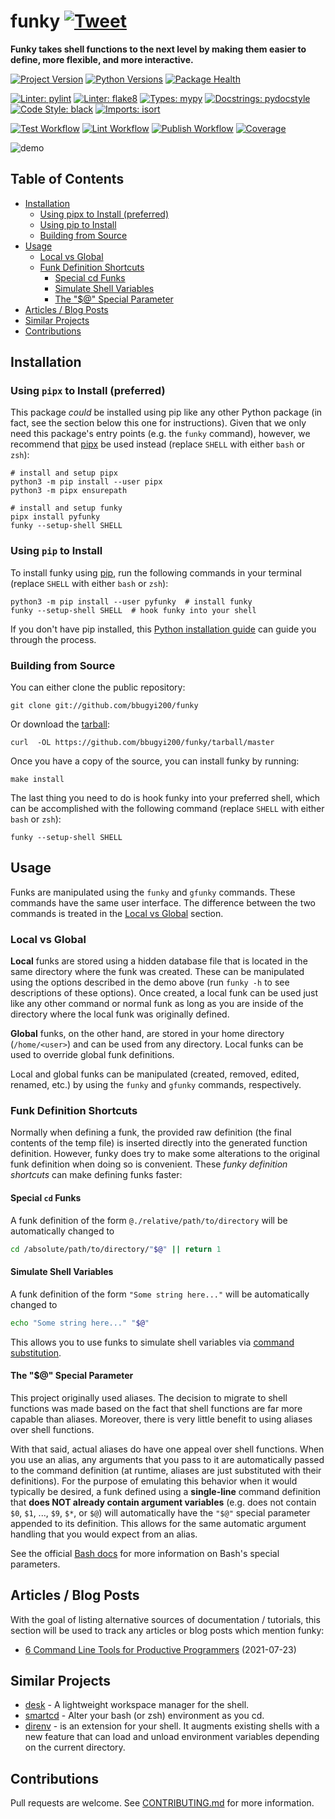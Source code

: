 # funky [![Tweet](https://img.shields.io/twitter/url/http/shields.io.svg?style=social)](https://twitter.com/intent/tweet?text=Funky%20makes%20ZSH%20shell%20functions%20more%20powerful%20and%20easier%20to%20manage&url=https://github.com/bbugyi200/funky&via=bryan_bugyi&hashtags=python,Linux,commandlineftw,developers)

**Funky takes shell functions to the next level by making them easier to define, more flexible, and more interactive.**

[![Project Version](https://img.shields.io/pypi/v/pyfunky)](https://pypi.org/project/pyfunky/)
[![Python Versions](https://img.shields.io/pypi/pyversions/pyfunky)](https://pypi.org/project/pyfunky/)
[![Package Health](https://snyk.io/advisor/python/pyfunky/badge.svg)](https://snyk.io/advisor/python/pyfunky)

[![Linter: pylint](https://img.shields.io/badge/linter-pylint-ffff00)](https://github.com/PyCQA/pylint)
[![Linter: flake8](https://img.shields.io/badge/linter-flake8-008080)](https://github.com/PyCQA/flake8)
[![Types: mypy](https://img.shields.io/badge/types-mypy-cd00cd)](https://github.com/python/mypy)
[![Docstrings: pydocstyle](https://img.shields.io/badge/docstrings-pydocstyle-AFD3E6)](https://github.com/PyCQA/pydocstyle)
[![Code Style: black](https://img.shields.io/badge/code%20style-black-000000.svg)](https://github.com/psf/black)
[![Imports: isort](https://img.shields.io/badge/imports-isort-ef8336)](https://github.com/PyCQA/isort)

[![Test Workflow](https://github.com/bbugyi200/funky/actions/workflows/test.yml/badge.svg)](https://github.com/bbugyi200/funky/actions/workflows/test.yml)
[![Lint Workflow](https://github.com/bbugyi200/funky/actions/workflows/lint.yml/badge.svg)](https://github.com/bbugyi200/funky/actions/workflows/lint.yml)
[![Publish Workflow](https://github.com/bbugyi200/funky/actions/workflows/publish.yml/badge.svg)](https://github.com/bbugyi200/funky/actions/workflows/publish.yml)
[![Coverage](https://codecov.io/gh/bbugyi200/funky/branch/master/graph/badge.svg)](https://codecov.io/gh/bbugyi200/funky)

![demo]


## Table of Contents

* [Installation](#installation)
   * [Using pipx to Install (preferred)](#using-pipx-to-install-preferred)
   * [Using pip to Install](#using-pip-to-install)
   * [Building from Source](#building-from-source)
* [Usage](#usage)
   * [Local vs Global](#local-vs-global)
   * [Funk Definition Shortcuts](#funk-definition-shortcuts)
      * [Special cd Funks](#special-cd-funks)
      * [Simulate Shell Variables](#simulate-shell-variables)
      * [The "$@" Special Parameter](#the--special-parameter)
* [Articles / Blog Posts](#articles--blog-posts)
* [Similar Projects](#similar-projects)
* [Contributions](#contributions)


## Installation

### Using `pipx` to Install (preferred)

This package _could_ be installed using pip like any other Python package (in
fact, see the section below this one for instructions). Given that we only need
this package's entry points (e.g. the `funky` command), however, we recommend
that [pipx] be used instead (replace `SHELL` with either `bash` or `zsh`):

```shell
# install and setup pipx
python3 -m pip install --user pipx
python3 -m pipx ensurepath

# install and setup funky
pipx install pyfunky
funky --setup-shell SHELL
```

[pipx]: https://github.com/pypa/pipx

### Using `pip` to Install

To install funky using [pip], run the following commands in your terminal
(replace `SHELL` with either `bash` or `zsh`):

``` shell
python3 -m pip install --user pyfunky  # install funky
funky --setup-shell SHELL  # hook funky into your shell
```

If you don't have pip installed, this [Python installation guide] can guide
you through the process.

[pip]: https://pip.pypa.io
[Python installation guide]: http://docs.python-guide.org/en/latest/starting/installation/

### Building from Source

You can either clone the public repository:

``` shell
git clone git://github.com/bbugyi200/funky
```

Or download the [tarball]:

``` shell
curl  -OL https://github.com/bbugyi200/funky/tarball/master
```

Once you have a copy of the source, you can install funky by running:

``` shell
make install
```

The last thing you need to do is hook funky into your preferred shell, which
can be accomplished with the following command (replace `SHELL` with either
`bash` or `zsh`):

```shell
funky --setup-shell SHELL
```


## Usage

Funks are manipulated using the `funky` and `gfunky` commands. These commands
have the same user interface. The difference between the two commands is
treated in the [Local vs Global](#local-vs-global) section.

### Local vs Global

**Local** funks are stored using a hidden database file that is located in the
same directory where the funk was created. These can be manipulated using the
options described in the demo above (run `funky -h` to see descriptions of
these options). Once created, a local funk can be used just like any other
command or normal funk as long as you are inside of the directory where the
local funk was originally defined.

**Global** funks, on the other hand, are stored in your home directory
(``/home/<user>``) and can be used from any directory. Local funks can be used
to override global funk definitions.

Local and global funks can be manipulated (created, removed, edited, renamed,
etc.) by using the ``funky`` and ``gfunky`` commands, respectively.

### Funk Definition Shortcuts

Normally when defining a funk, the provided raw definition (the final contents
of the temp file) is inserted directly into the generated function definition.
However, funky does try to make some alterations to the original funk
definition when doing so is convenient. These *funky definition shortcuts* can
make defining funks faster:

#### Special `cd` Funks

A funk definition of the form `@./relative/path/to/directory` will be automatically changed to

``` bash
cd /absolute/path/to/directory/"$@" || return 1
```

#### Simulate Shell Variables

A funk definition of the form `"Some string here..."` will be automatically changed to

``` bash
echo "Some string here..." "$@"
```

This allows you to use funks to simulate shell variables via [command substitution](https://www.gnu.org/software/bash/manual/html_node/Command-Substitution.html).

#### The "$@" Special Parameter

This project originally used aliases. The decision to migrate to shell functions was made based on
the fact that shell functions are far more capable than aliases. Moreover, there is very little
benefit to using aliases over shell functions.

With that said, actual aliases do have one appeal over shell functions. When you use an alias, any
arguments that you pass to it are automatically passed to the command definition (at runtime,
aliases are just substituted with their definitions). For the purpose of emulating this behavior
when it would typically be desired, a funk defined using a **single-line** command definition
that **does NOT already contain argument variables** (e.g. does not contain `$0`, `$1`, ...,
`$9`, `$*`, or `$@`) will automatically have the `"$@"` special parameter appended to its
definition. This allows for the same automatic argument handling that you would expect from an
alias.

See the official [Bash docs] for more information on Bash's special parameters.

[Bash docs]: https://www.gnu.org/software/bash/manual/html_node/Special-Parameters.html 

## Articles / Blog Posts

With the goal of listing alternative sources of documentation / tutorials, this
section will be used to track any articles or blog posts which mention funky:

* [6 Command Line Tools for Productive Programmers](https://earthly.dev/blog/command-line-tools/#funky) (2021-07-23)


## Similar Projects

* [desk](https://github.com/jamesob/desk) - A lightweight workspace manager for the shell.
* [smartcd](https://github.com/cxreg/smartcd) - Alter your bash (or zsh) environment as you cd.
* [direnv](https://github.com/direnv/direnv) - is an extension for your shell. It augments existing shells with a new feature that can load and unload environment variables depending on the current directory.


## Contributions

Pull requests are welcome. See [CONTRIBUTING.md](https://github.com/bbugyi200/funky/blob/master/CONTRIBUTING.md) for more information.

[logo]: https://raw.githubusercontent.com/bbugyi200/funky/master/img/logo-96.png
[travis]: https://travis-ci.org/bbugyi200/funky.svg?branch=master
[codecov]: https://codecov.io/gh/bbugyi200/funky/branch/master/graph/badge.svg
[demo]: https://raw.githubusercontent.com/bbugyi200/funky/master/img/demo.gif "Funky Demonstration GIF"
[Github repo]: https://github.com/bbugyi200/funky
[tarball]: https://github.com/bbugyi200/funky/tarball/master
